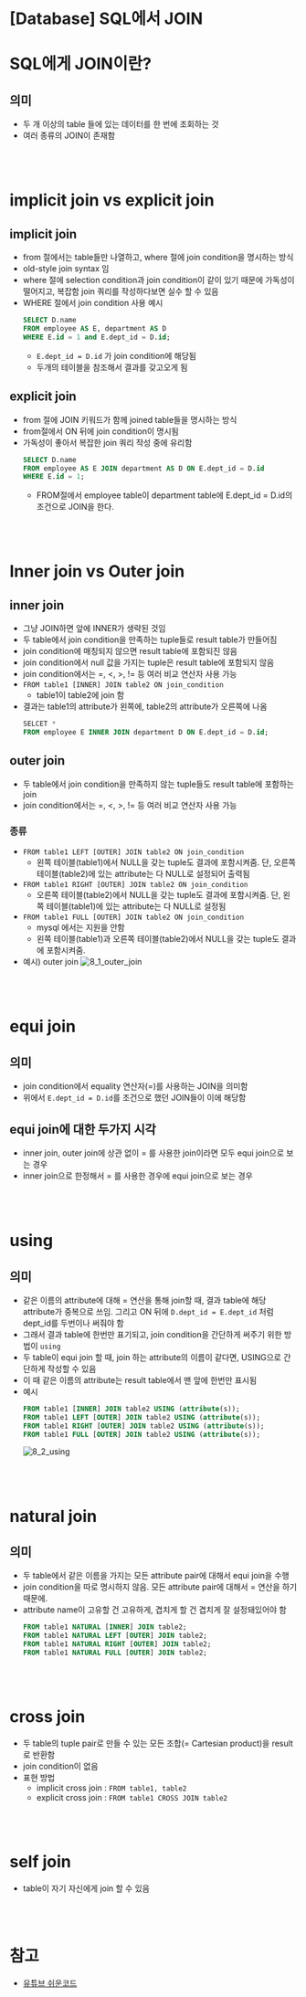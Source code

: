 # [Database] SQL에서 JOIN

# SQL에게 JOIN이란?
## 의미
- 두 개 이상의 table 들에 있는 데이터를 한 번에 조회하는 것
- 여러 종류의 JOIN이 존재함

<br><br>

# implicit join vs explicit join
## implicit join
- from 절에서는 table들만 나열하고, where 절에 join condition을 명시하는 방식
- old-style join syntax 임
- where 절에 selection condition과 join condition이 같이 있기 때문에 가독성이 떨어지고, 복잡함 join 쿼리를 작성하다보면 실수 할 수 있음
- WHERE 절에서 join condition 사용 예시
	``` SQL
	SELECT D.name
	FROM employee AS E, department AS D
	WHERE E.id = 1 and E.dept_id = D.id;
	```
	- `E.dept_id = D.id` 가 join condition에 해당됨
	- 두개의 테이블을 참조해서 결과를 갖고오게 됨

## explicit join
- from 절에 JOIN 키워드가 함께 joined table들을 명시하는 방식
- from절에서 ON 뒤에 join condition이 명시됨
- 가독성이 좋아서 복잡한 join 쿼리 작성 중에 유리함
	``` SQL
	SELECT D.name
	FROM employee AS E JOIN department AS D ON E.dept_id = D.id
	WHERE E.id = 1;
	```
	- FROM절에서 employee table이 department table에 E.dept_id = D.id의 조건으로 JOIN을 한다. 

<br><br>

# Inner join vs Outer join
## inner join
- 그냥 JOIN하면 앞에 INNER가 생략된 것임
- 두 table에서 join condition을 만족하는 tuple들로 result table가 만들어짐
- join condition에 매칭되지 않으면 result table에 포함되진 않음
- join condition에서 null 값을 가지는 tuple은 result table에 포함되지 않음
- join condition에서는 =, <, >, != 등 여러 비교 연산자 사용 가능
- `FROM table1 [INNER] JOIN table2 ON join_condition`
	- table1이 table2에 join 함
- 결과는 table1의 attribute가 왼쪽에, table2의 attribute가 오른쪽에 나옴
	``` SQL
	SELCET *
	FROM employee E INNER JOIN department D ON E.dept_id = D.id;
	```

## outer join
- 두 table에서 join condition을 만족하지 않는 tuple들도 result table에 포함하는 join
- join condition에서는 =, <, >, != 등 여러 비교 연산자 사용 가능
### 종류
- `FROM table1 LEFT [OUTER] JOIN table2 ON join_condition`
	- 왼쪽 테이블(table1)에서 NULL을 갖는 tuple도 결과에 포함시켜줌. 단, 오른쪽 테이블(table2)에 있는 attribute는 다 NULL로 설정되어 출력됨
- `FROM table1 RIGHT [OUTER] JOIN table2 ON join_condition`
	- 오른쪽 테이블(table2)에서 NULL을 갖는 tuple도 결과에 포함시켜줌. 단, 왼쪽 테이블(table1)에 있는 attribute는 다 NULL로 설정됨
- `FROM table1 FULL [OUTER] JOIN table2 ON join_condition`
	- mysql 에서는 지원을 안함
	- 왼쪽 테이블(table1)과 오른쪽 테이블(table2)에서 NULL을 갖는 tuple도 결과에 포함시켜줌.
- 예시) outer join
	![8_1_outer_join](./images/8_1_outer_join.png)


<br><br>

# equi join
## 의미
- join condition에서 equality 연산자(=)를 사용하는 JOIN을 의미함
- 위에서 `E.dept_id = D.id`를 조건으로 했던 JOIN들이 이에 해당함
## equi join에 대한 두가지 시각
- inner join, outer join에 상관 없이 = 를 사용한 join이라면 모두 equi join으로 보는 경우
- inner join으로 한정해서 = 를 사용한 경우에 equi join으로 보는 경우

<br><br>

# using
## 의미
- 같은 이름의 attribute에 대해 = 연산을 통해 join할 때, 결과 table에 해당 attribute가 중복으로 쓰임. 그리고 ON 뒤에 `D.dept_id = E.dept_id` 처럼 dept_id를 두번이나 써줘야 함
- 그래서 결과 table에 한번만 표기되고, join condition을 간단하게 써주기 위한 방법이 `using`
- 두 table이 equi join 할 때, join 하는 attribute의 이름이 같다면, USING으로 간단하게 작성할 수 있음
- 이 때 같은 이름의 attribute는 result table에서 맨 앞에 한번만 표시됨
- 예시
	``` SQL
	FROM table1 [INNER] JOIN table2 USING (attribute(s));
	FROM table1 LEFT [OUTER] JOIN table2 USING (attribute(s));
	FROM table1 RIGHT [OUTER] JOIN table2 USING (attribute(s));
	FROM table1 FULL [OUTER] JOIN table2 USING (attribute(s));
	```
	![8_2_using](./images/8_2_using.png)

<br><br>

# natural join
## 의미
- 두 table에서 같은 이름을 가지는 모든 attribute pair에 대해서 equi join을 수행
- join condition을 따로 명시하지 않음. 모든 attribute pair에 대해서 = 연산을 하기 때문에.
- attribute name이 고유할 건 고유하게, 겹치게 할 건 겹치게 잘 설정돼있어야 함
	``` SQL
	FROM table1 NATURAL [INNER] JOIN table2;
	FROM table1 NATURAL LEFT [OUTER] JOIN table2;
	FROM table1 NATURAL RIGHT [OUTER] JOIN table2;
	FROM table1 NATURAL FULL [OUTER] JOIN table2;
	```

<br><br>

# cross join
- 두 table의 tuple pair로 만들 수 있는 모든 조합(= Cartesian product)을 result로 반환함
- join condition이 없음
- 표현 방법
	- implicit cross join : `FROM table1, table2`
	- explicit cross join : `FROM table1 CROSS JOIN table2`

<br><br>

# self join
- table이 자기 자신에게 join 할 수 있음

<br><br>

# 참고
- [유튜브 쉬운코드](https://youtu.be/E-khvKjjVv4)

